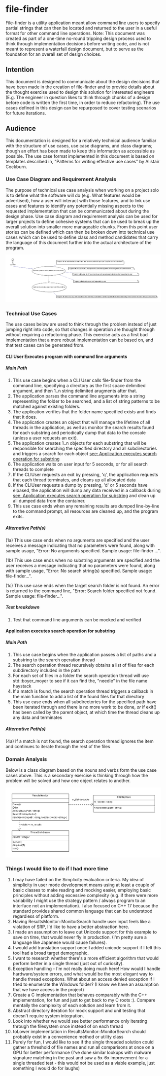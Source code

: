 # file-finder
File-finder is a utility application meant allow command line users to specify partial strings that can then be located and returned to the user in a useful format for other command line operations. Note: This document was created as part of a one-time no-round tripping design process used to think through implementation decisions before writing code, and is not meant to represent a waterfall design document, but to serve as the foundation for an overall set of design choices.

## Intention
This document is designed to communicate about the design decisions that have been made in the creation of file-finder and to provide details about the  thought exercise used to design this solution for interested engineers (E.g. The engineer in question likes to think through chunks of a design before code is written the first time, in order to reduce refactoring). The use cases defined in this design can be repurposed to cover testing scenarios for future iterations.

## Audience
This documentation is designed for a relatively technical audience familiar with the structure of use cases, use case diagrams, and class diagrams; though an effort has been made to keep this information as accessible as possible. The use case format implemented in this document is based on templates described in, "Patterns for writing effective use cases" by Alistair Cockburn.

### Use Case Diagram and Requirement Analysis
The purpose of technical use case analysis when working on a project solo is to define what the software will do (e.g. What features would be advertised), how a user will interact with those features, and to link use cases and features to identify any potentially missing aspects to the requested implementation that can be communicated about during the design phase. Use case diagram and requirement analysis can be used for larger projects to define cohesive systems that can be used to break up the overall solution into smaller more manageable chunks. From this point user stories can be defined which can then be broken down into technical use cases which can be used to define class and method candidates that carry the language of this document further into the actual architecture of the program.

![Use case diagram and requriements](/UCD.png)

### Technical Use Cases
The use cases below are used to think through the problem instead of just jumping right into code, so that changes in operation are thought through without requiring a refactoring phase. This exercise acts as a first bad implementation that a more robust implementation can be based on, and that test cases can be generated from.

#### CLI User Executes program with command line arguments

##### Main Path
1. This use case begins when a CLI User calls file-finder from the command line, specifying a directory as the first space delimitied argument, and then 1..n string delimited arugments after that.
2. The application parses the command line arguments into a string representing the folder to be searched, and a list of string patterns to be matched against existing folders.
3. The application verifies that the folder name specified exists and finds that it does.
4. The application creates an object that will manage the lifetime of all threads in the application, as well as monitor the search results found for each substring and periodically dump that data to the console (unless a user requests an exit).
5. The application creates 1..n objects for each substring that will be responsible for searching the specified directory and all subdirectories and triggers a search for each object [see: Application executes search operation for substring](#Application-executes-search-operation-for-substring)
6. The application waits on user input for 5 seconds, or for all search threads to complete
7. If the CLIUser requests an exit by pressing, 'q', the application requests that each thread terminates, and cleans up all allocated data
8. If the CLIUser requests a dump by pressing, 'd' or 5 seconds have elpased, the application will dump any data received in a callback during [see: Application executes search operation for substring](#Application-executes-search-operation-for-substring) and clean up all dumped data from the container.
5. This use case ends when any remaining results are dumped line-by-line to the command prompt, all resources are cleaned up, and the program exits.

##### Alternative Path(s)

(1a) This use case ends when no arguments are specified and the user receives a message indicating that no parameters were found, along with sample usage, "Error: No arguments specified. Sample usage: file-finder ...".

(1b) This use case ends when no substring arguments are specified and the user receives a message indicating that no parameters were found, along with sample usage, "Error: No search string(s) specified. Sample usage: file-finder...".

(1c) This use case ends when the target search folder is not found. An error is returned to the command line, "Error: Search folder specified not found. Sample usage: file-finder...".

##### Test breakdown
1. Test that command line arguments can be mocked and verified

#### Application executes search operation for substring

##### Main Path
1. This use case begins when the application passes a list of paths and a substring to the search operation thread
2. The search operation thread recursively obtains a list of files for each subdirectory included in the path
3. For each set of files in a folder the search operation thread will use std::boyer_moyer to see if it can find the, "needle" in the file name haystack
4. If a match is found, the search operation thread triggers a callback in the main function to add a list of the found files for that directory
5. This use case ends when all subdirectories for the specified path have been iterated through and there is no more work to be done, *or* if exit() has been called by the parent object, at which time the thread cleans up any data and terminates

##### Alternative Path(s)
(4a) If a match is not found, the search operation thread ignores the item and continues to iterate through the rest of the files

### Domain Analysis
Below is a class diagram based on the nouns and verbs form the use case cases above. This is a secondary exercise is thinking through how the problem will be solved and how one object relates to another.

![Use case diagram and requriements](/Class.png)

### Things I would like to do if I had more time
1. I may have failed on the Simplicity evaluation criteria. My idea of simplicity in user mode development means using at least a couple of basic classes to make reading and mocking easier, employing basic principles without adding excessive complexity (e.g. if there were more variability I might use the strategy pattern / always program to an interface not an implementation). I also focused on C++ 17 because the standard provides shared common language that can be understood regardless of platform.
2. Having ResultsMonitor::MonitorSearch handle user input feels like a violation of SRP, I'd like to have a better abstraction here.
3. I made an assumption to leave out Unicode support for this example to save on time, that would never fly in production. (I'm pretty sure a language like Japanese would cause failures).
4. I would add translation support once I added unicode support if I felt this tool had a broad target demographic.
5. I want to research whether there's a more efficient algorithm that would perform better in a single thread (just out of curiosity).
6. Exception handling - I'm not really doing much here! How would I handle hardware/system errors, and what would be the most elegant way to handle thread exceptions. What about an access denied exception if I tried to enumerate the Windows folder? (I know we have an assumption that we have access in the project)
7. Create a C implementation that behaves comparably with the C++ implementation, for fun and just to get back to my C roots :). Compare mentally the complexity of each solution and learn from it.
8. Abstract directory iteration for mock support and unit testing that doesn't require system integration.
9. Look into whether we would see better performance only iterating through the filesystem once instead of on each thread
10. toLower implementation in ResultsMonitor::MonitorSearch should probably exist in a convenience method or utility class
11. Purely for fun, I would like to see if the single threaded solution could gather a threshold of file names and run all comparisons at once on a GPU for better performance (I've done similar lookups with malware signature matching in the past and saw a 5x-6x improvement for a single threaded test - this would not be used as a viable example, just something I would do for laughs)
